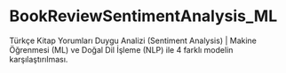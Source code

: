 # BookReviewSentimentAnalysis_ML
Türkçe Kitap Yorumları Duygu Analizi (Sentiment Analysis) | Makine Öğrenmesi (ML) ve Doğal Dil İşleme (NLP) ile 4 farklı modelin karşılaştırılması.
